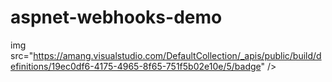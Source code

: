 # aspnet-webhooks-demo

img src="https://amang.visualstudio.com/DefaultCollection/_apis/public/build/definitions/19ec0df6-4175-4965-8f65-751f5b02e10e/5/badge" />
